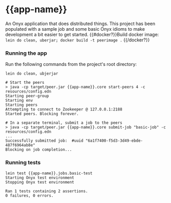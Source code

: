 # {{app-name}}

An Onyx application that does distributed things. This project has been
populated with a sample job and some basic Onyx idioms to make development
a bit easier to get started.
{{#docker?}}Build docker image: `lein do clean, uberjar; docker build -t peerimage .` {{/docker?}}

### Running the app

Run the following commands from the project's root directory:

```
lein do clean, ubjerjar

# Start the peers
> java -cp target/peer.jar {{app-name}}.core start-peers 4 -c resources/config.edn
Starting peer-group
Starting env
Starting peers
Attempting to connect to Zookeeper @ 127.0.0.1:2188
Started peers. Blocking forever.

# In a separate terminal, submit a job to the peers
> java -cp target/peer.jar {{app-name}}.core submit-job "basic-job" -c resources/config.edn
...
Successfully submitted job:  #uuid "6a1f7400-f5d3-3d49-ebde-487f6964ab8e"
Blocking on job completion...

```

### Running tests

```
lein test {{app-name}}.jobs.basic-test
Starting Onyx test environment
Stopping Onyx test environment

Ran 1 tests containing 2 assertions.
0 failures, 0 errors.
```
